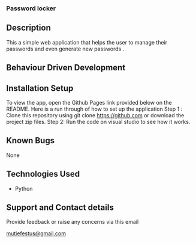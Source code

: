 ### Password locker

## Description
This a simple web application that helps the user to manage their passwords and even generate new passwords .

## Behaviour Driven Development









## Installation Setup
To view the app, open the Github Pages link provided below on the README. Here is a run through of how to set up the application Step 1 : Clone this repository using git clone https://github.com or download the project zip files. Step 2: Run the code on visual studio to see how it works.

## Known Bugs
None

## Technologies Used
* Python

## Support and Contact details
Provide feedback or raise any concerns via this email

mutiefestus@gmail.com


